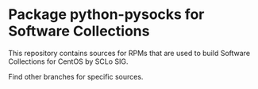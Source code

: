 # Package python-pysocks for Software Collections

This repository contains sources for RPMs that are used
to build Software Collections for CentOS by SCLo SIG.

Find other branches for specific sources.
